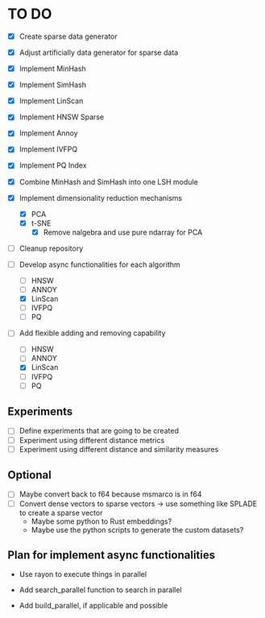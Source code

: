 # TO DO

- [x] Create sparse data generator
- [x] Adjust artificially data generator for sparse data
- [x] Implement MinHash
- [x] Implement SimHash
- [x] Implement LinScan
- [x] Implement HNSW Sparse
- [x] Implement Annoy
- [x] Implement IVFPQ
- [x] Implement PQ Index
- [x] Combine MinHash and SimHash into one LSH module
- [x] Implement dimensionality reduction mechanisms
  - [x] PCA
  - [x] t-SNE
    - [x] Remove nalgebra and use pure ndarray for PCA
- [ ] Cleanup repository

- [ ] Develop async functionalities for each algorithm
  - [ ] HNSW
  - [ ] ANNOY
  - [x] LinScan
  - [ ] IVFPQ
  - [ ] PQ

- [ ] Add flexible adding and removing capability
  - [ ] HNSW
  - [ ] ANNOY
  - [x] LinScan
  - [ ] IVFPQ
  - [ ] PQ

## Experiments

- [ ] Define experiments that are going to be created
- [ ] Experiment using different distance metrics
- [ ] Experiment using different distance and similarity measures

## Optional

- [ ] Maybe convert back to f64 because msmarco is in f64
- [ ] Convert dense vectors to sparse vectors -> use something like SPLADE to create a sparse vector
  - Maybe some python to Rust embeddings?
  - Maybe use the python scripts to generate the custom datasets?

## Plan for implement async functionalities

- Use rayon to execute things in parallel

- Add search_parallel function to search in parallel
- Add build_parallel, if applicable and possible
